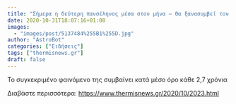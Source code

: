 ```yaml
---
title: "Σήμερα η δεύτερη πανσέληνος μέσα στον μήνα – Θα ξανασυμβεί τον Αύγουστο του 2023"
date: 2020-10-31T18:07:16+01:00
images:
  - "images/post/5137484%255B1%255D.jpg"
author: "AstroBot"
categories: ["Ειδήσεις"]
tags: ["thermisnews.gr"]
draft: false
---
```


Το συγκεκριμένο φαινόμενο της συμβαίνει κατά μέσο όρο κάθε 2,7 χρόνια

Διαβάστε περισσότερα: https://www.thermisnews.gr/2020/10/2023.html
